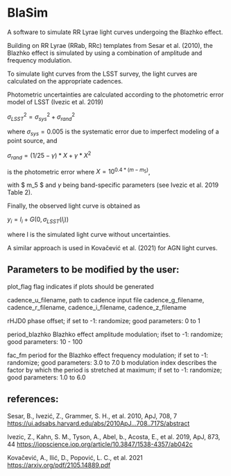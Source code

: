 # BlaSim

A software to simulate RR Lyrae light curves undergoing the Blazhko effect.

Building on RR Lyrae (RRab, RRc) templates from Sesar et al. (2010), the Blazhko effect is simulated by using a combination of amplitude and
frequency modulation.

To simulate light curves from the LSST survey, the light curves are calculated on the appropriate cadences.

Photometric uncertainties are calculated according to the photometric error model of LSST (Ivezic et al. 2019)

$\sigma^2_{LSST} = \sigma^2_{sys}+\sigma^2_{rand}$

where $\sigma_{sys} = 0.005$ is the systematic error due to imperfect modeling of a point source, and 

$\sigma_{rand} = (1/25 - \gamma)*X + \gamma *X^2$

is the photometric error where $X = 10^{0.4*(m-m_5)}$,

with $ m_5 $ and $\gamma$ being band-specific parameters (see Ivezic et al. 2019 Table 2).

Finally, the observed light curve is obtained as

$y_i = l_i + G(0,\sigma_{LSST}(l_i))$

where l is the simulated light curve without uncertainties.

A similar approach is used in Kovačević et al. (2021) for AGN light curves.		



Parameters to be modified by the user:
-------------------------------------

plot_flag			flag indicates if plots should be generated

cadence_u_filename,		path to cadence input file
cadence_g_filename,
cadence_r_filename,
cadence_i_filename,
cadence_z_filename
	
rHJD0 				phase offset; if set to -1: randomize; good parameters: 0 to 1

period_blazhko		Blazhko effect amplitude modulation; ifset to -1: randomize; good parameters: 10 - 100

fac_fm				period for the Blazhko effect frequency modulation; if set to -1: randomize; good parameters: 3.0 to 7.0
b				modulation index describes the factor by which the period is stretched at maximum; if set to -1: randomize; good parameters: 1.0 to 6.0


references:
----------------------------

Sesar, B., Ivezić, Z., Grammer, S. H., et al. 2010, ApJ, 708, 7
https://ui.adsabs.harvard.edu/abs/2010ApJ...708..717S/abstract

Ivezic, Z., Kahn, S. M., Tyson, A., Abel, b., Acosta, E., et al. 2019, ApJ, 873, 44
https://iopscience.iop.org/article/10.3847/1538-4357/ab042c

Kovačević, A., Ilić, D., Popović, L. C., et al. 2021
https://arxiv.org/pdf/2105.14889.pdf
